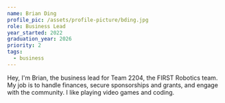 ```yaml
---
name: Brian Ding
profile_pic: /assets/profile-picture/bding.jpg
role: Business Lead
year_started: 2022
graduation_year: 2026
priority: 2
tags:
  - business
---
```

Hey, I'm Brian, the business lead for Team 2204, the FIRST Robotics team. My job is to handle finances, secure sponsorships and grants, and engage with the community. I like playing video games and coding.
